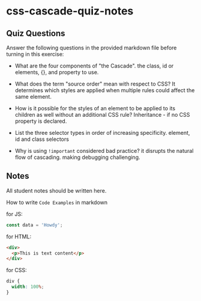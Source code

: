 # css-cascade-quiz-notes

## Quiz Questions

Answer the following questions in the provided markdown file before turning in this exercise:

- What are the four components of "the Cascade".
  the class, id or elements, {}, and property to use.

- What does the term "source order" mean with respect to CSS?
  It determines which styles are applied when multiple rules could affect the same element.

- How is it possible for the styles of an element to be applied to its children as well without an additional CSS rule?
  Inheritance - if no CSS property is declared.

- List the three selector types in order of increasing specificity.
  element, id and class selectors

- Why is using `!important` considered bad practice?
  it disrupts the natural flow of cascading. making debugging challenging.

## Notes

All student notes should be written here.

How to write `Code Examples` in markdown

for JS:

```javascript
const data = 'Howdy';
```

for HTML:

```html
<div>
  <p>This is text content</p>
</div>
```

for CSS:

```css
div {
  width: 100%;
}
```
